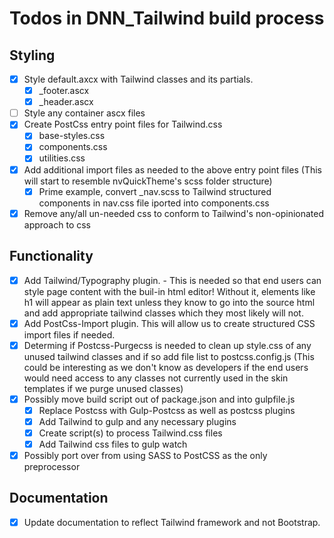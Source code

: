 # Todos in DNN_Tailwind build process

## Styling

- [x] Style default.axcx with Tailwind classes and its partials.
  - [x] \_footer.ascx
  - [x] \_header.ascx
- [ ] Style any container ascx files
- [x] Create PostCss entry point files for Tailwind.css
  - [x] base-styles.css
  - [x] components.css
  - [x] utilities.css
- [x] Add additional import files as needed to the above entry point files (This will start to resemble nvQuickTheme's scss folder structure)
  - [x] Prime example, convert \_nav.scss to Tailwind structured components in nav.css file iported into components.css
- [x] Remove any/all un-needed css to conform to Tailwind's non-opinionated approach to css

## Functionality

- [x] Add Tailwind/Typography plugin. - This is needed so that end users can style page content with the buil-in html editor! Without it, elements like h1 will appear as plain text unless they know to go into the source html and add appropriate tailwind classes which they most likely will not.
- [x] Add PostCss-Import plugin. This will allow us to create structured CSS import files if needed.
- [x] Determing if Postcss-Purgecss is needed to clean up style.css of any unused tailwind classes and if so add file list to postcss.config.js (This could be interesting as we don't know as developers if the end users would need access to any classes not currently used in the skin templates if we purge unused classes)
- [x] Possibly move build script out of package.json and into gulpfile.js
  - [x] Replace Postcss with Gulp-Postcss as well as postcss plugins
  - [x] Add Tailwind to gulp and any necessary plugins
  - [x] Create script(s) to process Tailwind.css files
  - [x] Add Tailwind css files to gulp watch
- [x] Possibly port over from using SASS to PostCSS as the only preprocessor

## Documentation

- [x] Update documentation to reflect Tailwind framework and not Bootstrap.

